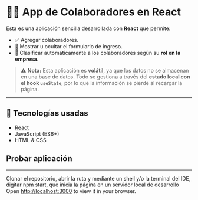 # 🧑‍💼 App de Colaboradores en React

Esta es una aplicación sencilla desarrollada con **React** que permite:

- ✅ Agregar colaboradores.
- 👀 Mostrar u ocultar el formulario de ingreso.
- 🧩 Clasificar automáticamente a los colaboradores según su **rol en la empresa**.

> ⚠️ **Nota:** Esta aplicación es **volátil**, ya que los datos no se almacenan en una base de datos. Todo se gestiona a través del **estado local con el hook `useState`**, por lo que la información se pierde al recargar la página.

---

## 🚀 Tecnologías usadas

- [React](https://reactjs.org/)
- JavaScript (ES6+)
- HTML & CSS


## Probar aplicación
---
Clonar el repositorio, abrir la ruta y mediante un shell y/o la terminal del IDE, digitar npm start, que inicia la página en un servidor local de desarrollo
Open [http://localhost:3000](http://localhost:3000) to view it in your browser.
